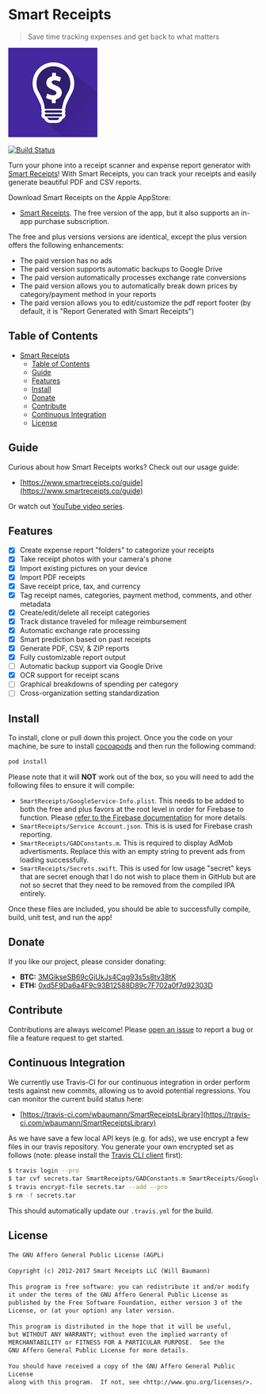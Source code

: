 # Smart Receipts

> Save time tracking expenses and get back to what matters

![SmartReceipts](SmartReceipts/Images.xcassets/AppIcon.appiconset/icon180.png)

[![Build Status](https://travis-ci.com/wbaumann/SmartReceiptsiOS.svg?branch=master)](https://travis-ci.com/wbaumann/SmartReceiptsiOS)

Turn your phone into a receipt scanner and expense report generator with [Smart Receipts](https://www.smartreceipts.co/)! With Smart Receipts, you can track your receipts and easily generate beautiful PDF and CSV reports.

Download Smart Receipts on the Apple AppStore:

- [Smart Receipts](https://itunes.apple.com/us/app/smart-receipts/id905698613?ls=1&mt=8). The free version of the app, but it also supports an in-app purchase subscription.

The free and plus versions versions are identical, except the plus version offers the following enhancements:

- The paid version has no ads
- The paid version supports automatic backups to Google Drive
- The paid version automatically processes exchange rate conversions
- The paid version allows you to automatically break down prices by category/payment method in your reports
- The paid version allows you to edit/customize the pdf report footer (by default, it is "Report Generated with Smart Receipts")

## Table of Contents

- [Smart Receipts](#smart-receipts)
  - [Table of Contents](#table-of-contents)
  - [Guide](#guide)
  - [Features](#features)
  - [Install](#install)
  - [Donate](#donate)
  - [Contribute](#contribute)
  - [Continuous Integration](#continuous-integration)
  - [License](#license)

## Guide

Curious about how Smart Receipts works? Check out our usage guide:

- [https://www.smartreceipts.co/guide](https://www.smartreceipts.co/guide)

Or watch out [YouTube video series](https://www.youtube.com/watch?v=bd9RcOq0nAE&list=PLXMTwjaz9mUJMQN2Y3IXNc_vxjWCKIc66).

## Features

- [X] Create expense report "folders" to categorize your receipts
- [X] Take receipt photos with your camera's phone
- [X] Import existing pictures on your device
- [X] Import PDF receipts 
- [X] Save receipt price, tax, and currency
- [X] Tag receipt names, categories, payment method, comments, and other metadata
- [X] Create/edit/delete all receipt categories
- [X] Track distance traveled for mileage reimbursement
- [X] Automatic exchange rate processing
- [X] Smart prediction based on past receipts
- [X] Generate PDF, CSV, & ZIP reports
- [X] Fully customizable report output
- [ ] Automatic backup support via Google Drive
- [X] OCR support for receipt scans
- [ ] Graphical breakdowns of spending per category
- [ ] Cross-organization setting standardization

## Install

To install, clone or pull down this project. Once you the code on your machine, be sure to install [cocoapods](https://cocoapods.org/) and then run the following command:

```bash
pod install
```

Please note that it will **NOT** work out of the box, so you will need to add the following files to ensure it will compile:

- `SmartReceipts/GoogleService-Info.plist`. This needs to be added to both the free and plus favors at the root level in order for Firebase to function. Please [refer to the Firebase documentation](https://firebase.google.com/) for more details.
- `SmartReceipts/Service Account.json`. This is is used for Firebase crash reporting.
- `SmartReceipts/GADConstants.m`. This is required to display AdMob advertisments. Replace this with an empty string to prevent ads from loading successfully.
- `SmartReceipts/Secrets.swift`. This is used for low usage "secret" keys that are secret enough that I do not wish to place them in GitHub but are not so secret that they need to be removed from the compiled IPA entirely.

Once these files are included, you should be able to successfully compile, build, unit test, and run the app!

## Donate

If you like our project, please consider donating:

- **BTC:** [3MGikseSB69cGjUkJs4Cqg93s5s8tv38tK](https://www.blockchain.com/btc/address/3MGikseSB69cGjUkJs4Cqg93s5s8tv38tK)
- **ETH:** [0xd5F9Da6a4F9c93B12588D89c7F702a0f7d92303D](https://etherscan.io/address/0xd5F9Da6a4F9c93B12588D89c7F702a0f7d92303D)

## Contribute

Contributions are always welcome! Please [open an issue](https://github.com/wbaumann/SmartReceiptsiOS/issues/new) to report a bug or file a feature request to get started.  

## Continuous Integration

We currently use Travis-CI for our continuous integration in order perform tests against new commits, allowing us to avoid potential regressions. You can monitor the current build status here:

- [https://travis-ci.com/wbaumann/SmartReceiptsLibrary](https://travis-ci.com/wbaumann/SmartReceiptsLibrary)

As we have save a few local API keys (e.g. for ads), we use encrypt a few files in our travis repository. You generate your own encrypted set as follows (note: please install the [Travis CLI client](https://github.com/travis-ci/travis.rb) first):

```bash
$ travis login --pro
$ tar cvf secrets.tar SmartReceipts/GADConstants.m SmartReceipts/GoogleService-Info.plist SmartReceipts/Supporting\ Files/Secrets.swift SmartReceipts/ServiceAccount.json
$ travis encrypt-file secrets.tar --add --pro
$ rm -f secrets.tar
```

This should automatically update our `.travis.yml` for the build.

## License

```none
The GNU Affero General Public License (AGPL)

Copyright (c) 2012-2017 Smart Receipts LLC (Will Baumann)

This program is free software: you can redistribute it and/or modify
it under the terms of the GNU Affero General Public License as
published by the Free Software Foundation, either version 3 of the
License, or (at your option) any later version.

This program is distributed in the hope that it will be useful,
but WITHOUT ANY WARRANTY; without even the implied warranty of
MERCHANTABILITY or FITNESS FOR A PARTICULAR PURPOSE.  See the
GNU Affero General Public License for more details.

You should have received a copy of the GNU Affero General Public License
along with this program.  If not, see <http://www.gnu.org/licenses/>.
```
